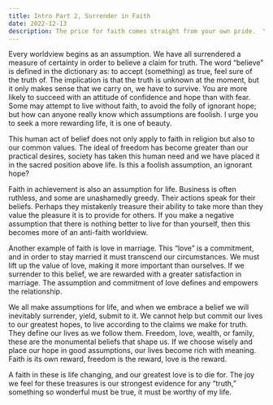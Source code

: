 ```yaml
---
title: Intro Part 2, Surrender in Faith
date: 2022-12-13
description: The price for faith comes straight from your own pride.  You must put down a measure of certainty and reason in order to make an assumption about this world.
---
```


Every worldview begins as an assumption.  We have all surrendered a measure of certainty in order to believe a claim for truth.  The word “believe” is defined in the dictionary as: to accept (something) as true, feel sure of the truth of.  The implication is that the truth is unknown at the moment, but it only makes sense that we carry on, we have to survive.  You are more likely to succeed with an attitude of confidence and hope than with fear.  Some may attempt to live without faith, to avoid the folly of ignorant hope; but how can anyone really know which assumptions are foolish.  I urge you to seek a more rewarding life, it is one of beauty.

This human act of belief does not only apply to faith in religion but also to our common values.  The ideal of freedom has become greater than our practical desires, society has taken this human need and we have placed it in the sacred position above life.  Is this a foolish assumption, an ignorant hope?

Faith in achievement is also an assumption for life.  Business is often ruthless, and some are unashamedly greedy.  Their actions speak for their beliefs.  Perhaps they mistakenly treasure their ability to take more than they value the pleasure it is to provide for others.  If you make a negative assumption that there is nothing better to live for than yourself, then this becomes more of an anti-faith worldview.  

Another example of faith is love in marriage.  This “love” is a commitment, and in order to stay married it must transcend our circumstances.  We must lift up the value of love, making it more important than ourselves.  If we surrender to this belief, we are rewarded with a greater satisfaction in marriage.  The assumption and commitment of love defines and empowers the relationship.

We all make assumptions for life, and when we embrace a belief we will inevitably surrender, yield, submit to it.  We cannot help but commit our lives to our greatest hopes, to live according to the claims we make for truth.  They define our lives as we follow them.  Freedom, love, wealth, or family, these are the monumental beliefs that shape us.  If we choose wisely and place our hope in good assumptions, our lives become rich with meaning.  Faith is its own reward, freedom is the reward, love is the reward.  

A faith in these is life changing, and our greatest love is to die for.  The joy we feel for these treasures is our strongest evidence for any “truth,” something so wonderful must be true, it must be worthy of my life.




[](./)

